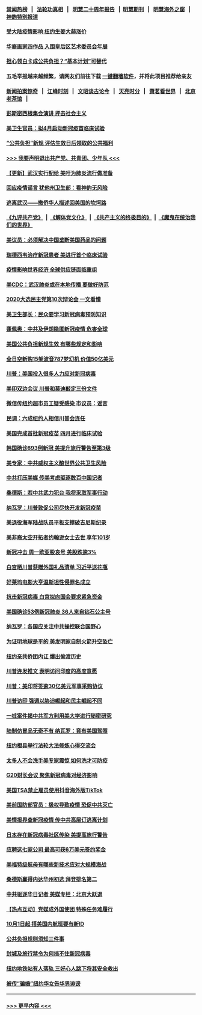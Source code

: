 #### [禁闻热榜](热点新闻.md?=0)  &nbsp;&nbsp;|&nbsp;&nbsp; [法轮功真相](https://github.com/gfw-breaker/truth/blob/master/README.md?=0) &nbsp;&nbsp;|&nbsp;&nbsp; [明慧二十周年报告](https://github.com/gfw-breaker/mh-reports/blob/master/README.md?=0) &nbsp;&nbsp;|&nbsp;&nbsp;[明慧期刊](https://github.com/gfw-breaker/mh-qikan) &nbsp;&nbsp;|&nbsp;&nbsp; [明慧海外之窗](https://github.com/gfw-breaker/mh-news/blob/master/README.md?=0) &nbsp;&nbsp;|&nbsp;&nbsp; [神韵特别报道](https://github.com/gfw-breaker/mh-news/blob/master/shenyun.md?=0)
#### [受大陆疫情影响  纽约生姜大蒜涨价](../pages/nsc412/n11896485.md?t=02261831) 
#### [华裔画家四作品  入围皇后区艺术委员会年展](../pages/nsc412/n11896497.md?t=02261831) 
#### [担心领白卡成公共负担？“基本计划”可替代](../pages/nsc412/n11896478.md?t=02261831) 
#### 五毛举报越来越频繁，请网友们前往下载 [一键翻墙软件](https://github.com/gfw-breaker/ssr-accounts)，并将此项目推荐给亲友
#### [新闻拍案惊奇](https://github.com/gfw-breaker/banned-news/blob/master/pages/link4.md) &nbsp;&nbsp;|&nbsp;&nbsp; [江峰时刻](https://github.com/gfw-breaker/banned-news/blob/master/pages/link4.md) &nbsp;&nbsp;|&nbsp;&nbsp; [文昭谈古论今](https://github.com/gfw-breaker/banned-news/blob/master/pages/link4.md) &nbsp;&nbsp;|&nbsp;&nbsp; [天亮时分](https://github.com/gfw-breaker/banned-news/blob/master/pages/link4.md) &nbsp;&nbsp;|&nbsp;&nbsp; [萧茗看世界](https://github.com/gfw-breaker/banned-news/blob/master/pages/link4.md) &nbsp;&nbsp;|&nbsp;&nbsp; [北京老茶馆](https://github.com/gfw-breaker/banned-news/blob/master/pages/link4.md) &nbsp;&nbsp;|&nbsp;&nbsp; 
#### [彭斯密西根集会演讲 抨击社会主义](../pages/nsc412/n11896543.md?t=02261831) 
#### [美卫生官员：拟4月启动新冠疫苗临床试验](../pages/nsc412/n11896357.md?t=02261831) 
#### [“公共负担”新规  评估生效日后领取的公共福利](../pages/nsc412/n11893847.md?t=02261831) 
#### [>>> 我要声明退出共产党、共青团、少年队 <<<](https://github.com/begood0513/goodnews/blob/master/quit/letter.md) 
#### [【更新】武汉实行配给 美吁为肺炎流行做准备](../pages/nsc412/n11890652.md?t=02261831) 
#### [回应疫情谣言 犹他州卫生部：看神韵无风险](../pages/nsc412/n11896078.md?t=02261831) 
#### [逃离武汉——撤侨华人描述回美国的坎坷路](../pages/nsc412/n11895897.md?t=02261831) 
#### [《九评共产党》](https://github.com/begood0513/9ping.md/blob/master/README.md) &nbsp;|&nbsp; [《解体党文化》](../../../../jtdwh.md/blob/master/README.md)  &nbsp;|&nbsp; [《共产主义的终极目的》](../../../../gczydzjmd.md/blob/master/README.md) &nbsp;|&nbsp; [《魔鬼在统治我们的世界》](../../../../mgztzwmdsj.md/blob/master/README.md) 
#### [美议员：必须解决中国垄断美国药品的问题](../pages/nsc412/n11895991.md?t=02261831) 
#### [瑞德西韦治疗新冠患者 美进行首个临床试验](../pages/nsc412/n11895845.md?t=02261831) 
#### [疫情影响世界经济 全球供应链面临重组](../pages/nsc412/n11895634.md?t=02261831) 
#### [美CDC：武汉肺炎或在本地传播 要做好防范](../pages/nsc412/n11895597.md?t=02261831) 
#### [2020大选民主党第10次辩论会 一文看懂](../pages/nsc412/n11895486.md?t=02261831) 
#### [美卫生部长：民众要学习新冠病毒预防知识](../pages/nsc412/n11895308.md?t=02261831) 
#### [蓬佩奥：中共及伊朗隐匿新冠疫情 危害全球](../pages/nsc412/n11895492.md?t=02261831) 
#### [美国公共负担新规生效 有哪些规定和影响](../pages/nsc412/n11893866.md?t=02261831) 
#### [全日空新购15架波音787梦幻机 价值50亿美元](../pages/nsc412/n11895154.md?t=02261831) 
#### [川普：美国投入很多人力应对新冠病毒](../pages/nsc412/n11894977.md?t=02261831) 
#### [美印双边会议 川普和莫迪敲定三份文件](../pages/nsc412/n11894247.md?t=02261831) 
#### [微信传纽约超市员工疑受感染  市议员：谣言](../pages/nsc412/n11893861.md?t=02261831) 
#### [民调：六成纽约人相信川普会连任](../pages/nsc412/n11893884.md?t=02261831) 
#### [美国完成首批新冠疫苗 四月进行临床试验](../pages/nsc412/n11893526.md?t=02261831) 
#### [韩国确诊893例新冠 美提升旅行警告至第3级](../pages/nsc412/n11893662.md?t=02261831) 
#### [美专家：中共威权主义酿世界公共卫生风险](../pages/nsc412/n11893474.md?t=02261831) 
#### [中共打压美媒 传美考虑驱逐数百中国记者](../pages/nsc412/n11893178.md?t=02261831) 
#### [桑德斯：若中共武力犯台 我将采取军事行动](../pages/nsc412/n11893282.md?t=02261831) 
#### [纳瓦罗：川普敦促公司尽快开发新冠疫苗](../pages/nsc412/n11893211.md?t=02261831) 
#### [美退役海军陆战队员平板支撑破吉尼斯纪录](../pages/nsc412/n11893022.md?t=02261831) 
#### [美非裔太空开拓者约翰逊女士去世 享年101岁](../pages/nsc412/n11892917.md?t=02261831) 
#### [新冠冲击 周一欧亚股哀号 美股跌逾3%](../pages/nsc412/n11892648.md?t=02261831) 
#### [白宫晒川普获赠外国礼品清单 习近平送花瓶](../pages/nsc412/n11892985.md?t=02261831) 
#### [好莱坞电影大亨温斯坦性侵罪名成立](../pages/nsc412/n11892907.md?t=02261831) 
#### [抗击新冠病毒 白宫拟向国会要求紧急资金](../pages/nsc412/n11892943.md?t=02261831) 
#### [美国确诊53例新冠肺炎 36人来自钻石公主号](../pages/nsc412/n11892877.md?t=02261831) 
#### [纳瓦罗：各国应关注中共操控联合国野心](../pages/nsc412/n11892856.md?t=02261831) 
#### [为证明地球是平的 美发明家自制火箭升空坠亡](../pages/nsc412/n11892645.md?t=02261831) 
#### [纽约亲共侨团内讧 爆出偷渡历史](../pages/nsc412/n11891235.md?t=02261831) 
#### [川普连发推文 表明访问印度的高度意愿](../pages/nsc412/n11891927.md?t=02261831) 
#### [川普：美印将签逾30亿美元军事采购协议](../pages/nsc412/n11892494.md?t=02261831) 
#### [川普访印 强调以胁迫崛起和民主崛起不同](../pages/nsc412/n11891855.md?t=02261831) 
#### [一桩案件揭中共军方利用美大学进行秘密研究](../pages/nsc412/n11891206.md?t=02261831) 
#### [陆制仿冒品无奇不有 纳瓦罗：竟有美国驾照](../pages/nsc412/n11890953.md?t=02261831) 
#### [纽约橙县举行法轮大法修炼心得交流会](../pages/nsc412/n11890760.md?t=02261831) 
#### [太多人不会洗手美专家震惊 如何洗才可防疫](../pages/nsc412/n11875866.md?t=02261831) 
#### [G20财长会议 聚焦新冠病毒对经济影响](../pages/nsc412/n11890400.md?t=02261831) 
#### [美国TSA禁止雇员使用抖音海外版TikTok](../pages/nsc412/n11890500.md?t=02261831) 
#### [美前国防部官员：极权导致疫情 恐促中共灭亡](../pages/nsc412/n11889092.md?t=02261831) 
#### [美情报界查新冠疫情 传中共高层订逃离计划](../pages/nsc412/n11888161.md?t=02261831) 
#### [日本存在新冠病毒社区传染 美提高旅行警告](../pages/nsc412/n11889917.md?t=02261831) 
#### [应聘这七家公司 最高可获6万美元签约奖金](../pages/nsc412/n11879446.md?t=02261831) 
#### [美福特级航母有哪些新技术应对大规模海战](../pages/nsc412/n11882087.md?t=02261831) 
#### [桑德斯赢得内达华州初选 拜登排名第二](../pages/nsc412/n11888760.md?t=02261831) 
#### [中共驱逐华日记者 美媒专栏：北京大跃退](../pages/nsc412/n11888453.md?t=02261831) 
#### [【热点互动】党媒成外国使团 特殊任务难履行](../pages/nsc412/n11888306.md?t=02261831) 
#### [10月1日起 搭美国内航班要有新ID](../pages/nsc412/n11888243.md?t=02261831) 
#### [公共负担规则须知三件事](../pages/nsc412/n11888123.md?t=02261831) 
#### [封城及旅行禁令为何挡不住新冠病毒](../pages/nsc412/n11888067.md?t=02261831) 
#### [纽约地铁站有人落轨   三好心人跳下将其安全救出](../pages/nsc412/n11888088.md?t=02261831) 
#### [被传“骗婚”纽约华女告华男诽谤](../pages/nsc412/n11887303.md?t=02261831) 

----
#### [ >>> 更早内容 <<< ](../indexes/nsc412-earlier.md)
